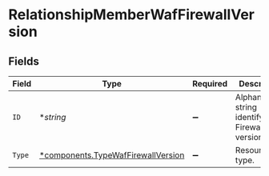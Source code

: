 # RelationshipMemberWafFirewallVersion


## Fields

| Field                                                                                   | Type                                                                                    | Required                                                                                | Description                                                                             | Example                                                                                 |
| --------------------------------------------------------------------------------------- | --------------------------------------------------------------------------------------- | --------------------------------------------------------------------------------------- | --------------------------------------------------------------------------------------- | --------------------------------------------------------------------------------------- |
| `ID`                                                                                    | **string*                                                                               | :heavy_minus_sign:                                                                      | Alphanumeric string identifying a Firewall version.                                     | Fv1guUGZzb2W9Euo4mo0r                                                                   |
| `Type`                                                                                  | [*components.TypeWafFirewallVersion](../../models/components/typewaffirewallversion.md) | :heavy_minus_sign:                                                                      | Resource type.                                                                          |                                                                                         |